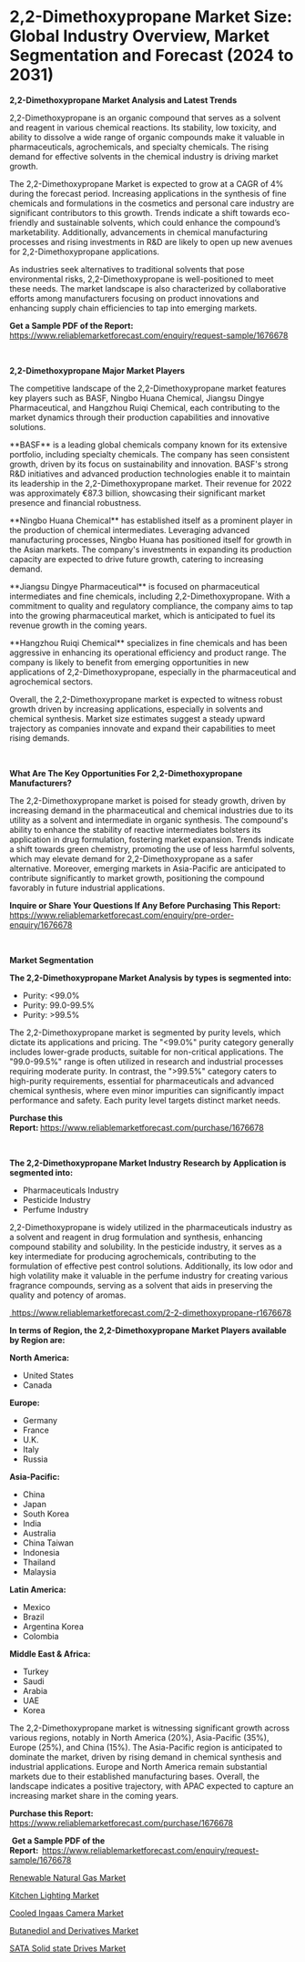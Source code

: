 <p><h1>2,2-Dimethoxypropane Market Size: Global Industry Overview, Market Segmentation and Forecast (2024 to 2031)</h1></p><p><strong>2,2-Dimethoxypropane Market Analysis and Latest Trends</strong></p>
<p><p>2,2-Dimethoxypropane is an organic compound that serves as a solvent and reagent in various chemical reactions. Its stability, low toxicity, and ability to dissolve a wide range of organic compounds make it valuable in pharmaceuticals, agrochemicals, and specialty chemicals. The rising demand for effective solvents in the chemical industry is driving market growth. </p><p>The 2,2-Dimethoxypropane Market is expected to grow at a CAGR of 4% during the forecast period. Increasing applications in the synthesis of fine chemicals and formulations in the cosmetics and personal care industry are significant contributors to this growth. Trends indicate a shift towards eco-friendly and sustainable solvents, which could enhance the compound’s marketability. Additionally, advancements in chemical manufacturing processes and rising investments in R&D are likely to open up new avenues for 2,2-Dimethoxypropane applications. </p><p>As industries seek alternatives to traditional solvents that pose environmental risks, 2,2-Dimethoxypropane is well-positioned to meet these needs. The market landscape is also characterized by collaborative efforts among manufacturers focusing on product innovations and enhancing supply chain efficiencies to tap into emerging markets.</p></p>
<p><strong>Get a Sample PDF of the Report:&nbsp;</strong> <a href="https://www.reliablemarketforecast.com/enquiry/request-sample/1676678?utm_campaign=1108&utm_medium=2&utm_source=Github&utm_content=ia&utm_term=30092024&utm_id=22-dimethoxypropane">https://www.reliablemarketforecast.com/enquiry/request-sample/1676678</a></p>
<p>&nbsp;</p>
<p><strong>2,2-Dimethoxypropane Major Market Players</strong></p>
<p><p>The competitive landscape of the 2,2-Dimethoxypropane market features key players such as BASF, Ningbo Huana Chemical, Jiangsu Dingye Pharmaceutical, and Hangzhou Ruiqi Chemical, each contributing to the market dynamics through their production capabilities and innovative solutions.</p><p>**BASF** is a leading global chemicals company known for its extensive portfolio, including specialty chemicals. The company has seen consistent growth, driven by its focus on sustainability and innovation. BASF's strong R&D initiatives and advanced production technologies enable it to maintain its leadership in the 2,2-Dimethoxypropane market. Their revenue for 2022 was approximately €87.3 billion, showcasing their significant market presence and financial robustness.</p><p>**Ningbo Huana Chemical** has established itself as a prominent player in the production of chemical intermediates. Leveraging advanced manufacturing processes, Ningbo Huana has positioned itself for growth in the Asian markets. The company's investments in expanding its production capacity are expected to drive future growth, catering to increasing demand.</p><p>**Jiangsu Dingye Pharmaceutical** is focused on pharmaceutical intermediates and fine chemicals, including 2,2-Dimethoxypropane. With a commitment to quality and regulatory compliance, the company aims to tap into the growing pharmaceutical market, which is anticipated to fuel its revenue growth in the coming years.</p><p>**Hangzhou Ruiqi Chemical** specializes in fine chemicals and has been aggressive in enhancing its operational efficiency and product range. The company is likely to benefit from emerging opportunities in new applications of 2,2-Dimethoxypropane, especially in the pharmaceutical and agrochemical sectors.</p><p>Overall, the 2,2-Dimethoxypropane market is expected to witness robust growth driven by increasing applications, especially in solvents and chemical synthesis. Market size estimates suggest a steady upward trajectory as companies innovate and expand their capabilities to meet rising demands.</p></p>
<p>&nbsp;</p>
<p><strong>What Are The Key Opportunities For 2,2-Dimethoxypropane Manufacturers?</strong></p>
<p><p>The 2,2-Dimethoxypropane market is poised for steady growth, driven by increasing demand in the pharmaceutical and chemical industries due to its utility as a solvent and intermediate in organic synthesis. The compound's ability to enhance the stability of reactive intermediates bolsters its application in drug formulation, fostering market expansion. Trends indicate a shift towards green chemistry, promoting the use of less harmful solvents, which may elevate demand for 2,2-Dimethoxypropane as a safer alternative. Moreover, emerging markets in Asia-Pacific are anticipated to contribute significantly to market growth, positioning the compound favorably in future industrial applications.</p></p>
<p><strong>Inquire or Share Your Questions If Any Before Purchasing This Report:</strong> <a href="https://www.reliablemarketforecast.com/enquiry/pre-order-enquiry/1676678?utm_campaign=1108&utm_medium=2&utm_source=Github&utm_content=ia&utm_term=30092024&utm_id=22-dimethoxypropane">https://www.reliablemarketforecast.com/enquiry/pre-order-enquiry/1676678</a></p>
<p>&nbsp;</p>
<p><strong>Market Segmentation</strong></p>
<p><strong>The 2,2-Dimethoxypropane Market Analysis by types is segmented into:</strong></p>
<p><ul><li>Purity: <99.0%</li><li>Purity: 99.0-99.5%</li><li>Purity: >99.5%</li></ul></p>
<p><p>The 2,2-Dimethoxypropane market is segmented by purity levels, which dictate its applications and pricing. The "<99.0%" purity category generally includes lower-grade products, suitable for non-critical applications. The "99.0-99.5%" range is often utilized in research and industrial processes requiring moderate purity. In contrast, the ">99.5%" category caters to high-purity requirements, essential for pharmaceuticals and advanced chemical synthesis, where even minor impurities can significantly impact performance and safety. Each purity level targets distinct market needs.</p></p>
<p><strong>Purchase this Report:&nbsp;</strong><a href="https://www.reliablemarketforecast.com/purchase/1676678?utm_campaign=1108&utm_medium=2&utm_source=Github&utm_content=ia&utm_term=30092024&utm_id=22-dimethoxypropane">https://www.reliablemarketforecast.com/purchase/1676678</a></p>
<p>&nbsp;</p>
<p><strong>The 2,2-Dimethoxypropane Market Industry Research by Application is segmented into:</strong></p>
<p><ul><li>Pharmaceuticals Industry</li><li>Pesticide Industry</li><li>Perfume Industry</li></ul></p>
<p><p>2,2-Dimethoxypropane is widely utilized in the pharmaceuticals industry as a solvent and reagent in drug formulation and synthesis, enhancing compound stability and solubility. In the pesticide industry, it serves as a key intermediate for producing agrochemicals, contributing to the formulation of effective pest control solutions. Additionally, its low odor and high volatility make it valuable in the perfume industry for creating various fragrance compounds, serving as a solvent that aids in preserving the quality and potency of aromas.</p></p>
<p><a href="https://www.reliablemarketforecast.com/2-2-dimethoxypropane-r1676678?utm_campaign=1108&utm_medium=2&utm_source=Github&utm_content=ia&utm_term=30092024&utm_id=22-dimethoxypropane">&nbsp;https://www.reliablemarketforecast.com/2-2-dimethoxypropane-r1676678</a></p>
<p><strong>In terms of Region, the 2,2-Dimethoxypropane Market Players available by Region are:</strong></p>
<p>
    <p> <strong> North America: </strong>
        <ul>
            <li>United States</li>
            <li>Canada</li>
        </ul>
        </p> 
    <p> <strong> Europe: </strong>
        <ul>
            <li>Germany</li>
            <li>France</li>
            <li>U.K.</li>
            <li>Italy</li>
            <li>Russia</li>
        </ul>
        </p> 
    <p> <strong> Asia-Pacific: </strong>
        <ul>
            <li>China</li>
            <li>Japan</li>
            <li>South Korea</li>
            <li>India</li>
            <li>Australia</li>
            <li>China Taiwan</li>
            <li>Indonesia</li>
            <li>Thailand</li>
            <li>Malaysia</li>
        </ul>
        </p> 
    <p> <strong> Latin America: </strong>
        <ul>
            <li>Mexico</li>
            <li>Brazil</li>
            <li>Argentina Korea</li>
            <li>Colombia</li>
        </ul>
        </p> 
    <p> <strong> Middle East & Africa: </strong>
        <ul>
            <li>Turkey</li>
            <li>Saudi</li>
            <li>Arabia</li>
            <li>UAE</li>
            <li>Korea</li>
        </ul>
    </p>
    </p>
<p><p>The 2,2-Dimethoxypropane market is witnessing significant growth across various regions, notably in North America (20%), Asia-Pacific (35%), Europe (25%), and China (15%). The Asia-Pacific region is anticipated to dominate the market, driven by rising demand in chemical synthesis and industrial applications. Europe and North America remain substantial markets due to their established manufacturing bases. Overall, the landscape indicates a positive trajectory, with APAC expected to capture an increasing market share in the coming years.</p></p>
<p><strong>Purchase this Report: </strong><a href="https://www.reliablemarketforecast.com/purchase/1676678?utm_campaign=1108&utm_medium=2&utm_source=Github&utm_content=ia&utm_term=30092024&utm_id=22-dimethoxypropane">https://www.reliablemarketforecast.com/purchase/1676678</a></p>
<p>&nbsp;<strong>Get a Sample PDF of the Report:&nbsp;&nbsp;</strong><a href="https://www.reliablemarketforecast.com/enquiry/request-sample/1676678?utm_campaign=1108&utm_medium=2&utm_source=Github&utm_content=ia&utm_term=30092024&utm_id=22-dimethoxypropane">https://www.reliablemarketforecast.com/enquiry/request-sample/1676678</a></p>
<p><strong></strong></p>
<p><p><a href="https://www.linkedin.com/pulse/renewable-natural-gas-market-size-segmentation-trends-growth-uoubf?utm_campaign=1108&utm_medium=2&utm_source=Github&utm_content=ia&utm_term=30092024&utm_id=22-dimethoxypropane">Renewable Natural Gas Market</a></p><p><a href="https://issuu.com/reportprime-2/docs/kitchen-lighting-market-size-2030.p_73620ee43755dc?utm_campaign=1108&utm_medium=2&utm_source=Github&utm_content=ia&utm_term=30092024&utm_id=22-dimethoxypropane">Kitchen Lighting Market</a></p><p><a href="https://www.linkedin.com/pulse/cooled-ingaas-camera-market-trends-focusing-insight-6r2be?utm_campaign=1108&utm_medium=2&utm_source=Github&utm_content=ia&utm_term=30092024&utm_id=22-dimethoxypropane">Cooled Ingaas Camera Market</a></p><p><a href="https://github.com/CliffMedina6/Market-Research-Report-List-6/blob/main/butanediol-and-derivatives-market.md?utm_campaign=1108&utm_medium=2&utm_source=Github&utm_content=ia&utm_term=30092024&utm_id=22-dimethoxypropane">Butanediol and Derivatives Market</a></p><p><a href="https://issuu.com/reportprime-2/docs/sata-solid-state-drives-market-size_a88471ce865112?utm_campaign=1108&utm_medium=2&utm_source=Github&utm_content=ia&utm_term=30092024&utm_id=22-dimethoxypropane">SATA Solid state Drives Market</a></p></p>